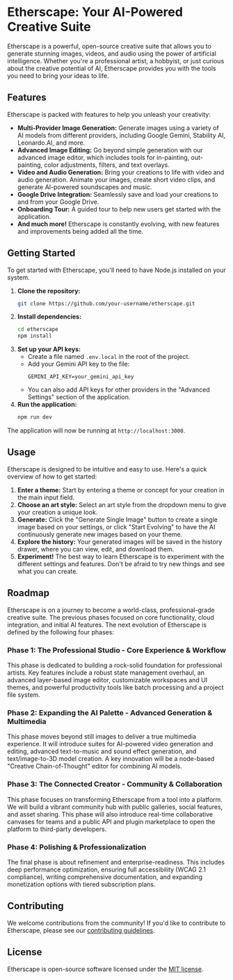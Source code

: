 # Etherscape: Your AI-Powered Creative Suite

Etherscape is a powerful, open-source creative suite that allows you to generate stunning images, videos, and audio using the power of artificial intelligence. Whether you're a professional artist, a hobbyist, or just curious about the creative potential of AI, Etherscape provides you with the tools you need to bring your ideas to life.

## Features

Etherscape is packed with features to help you unleash your creativity:

*   **Multi-Provider Image Generation:** Generate images using a variety of AI models from different providers, including Google Gemini, Stability AI, Leonardo.AI, and more.
*   **Advanced Image Editing:** Go beyond simple generation with our advanced image editor, which includes tools for in-painting, out-painting, color adjustments, filters, and text overlays.
*   **Video and Audio Generation:** Bring your creations to life with video and audio generation. Animate your images, create short video clips, and generate AI-powered soundscapes and music.
*   **Google Drive Integration:** Seamlessly save and load your creations to and from your Google Drive.
*   **Onboarding Tour:** A guided tour to help new users get started with the application.
*   **And much more!** Etherscape is constantly evolving, with new features and improvements being added all the time.

## Getting Started

To get started with Etherscape, you'll need to have Node.js installed on your system.

1.  **Clone the repository:**
    ```bash
    git clone https://github.com/your-username/etherscape.git
    ```
2.  **Install dependencies:**
    ```bash
    cd etherscape
    npm install
    ```
3.  **Set up your API keys:**
    *   Create a file named `.env.local` in the root of the project.
    *   Add your Gemini API key to the file:
        ```
        GEMINI_API_KEY=your_gemini_api_key
        ```
    *   You can also add API keys for other providers in the "Advanced Settings" section of the application.
4.  **Run the application:**
    ```bash
    npm run dev
    ```

The application will now be running at `http://localhost:3000`.

## Usage

Etherscape is designed to be intuitive and easy to use. Here's a quick overview of how to get started:

1.  **Enter a theme:** Start by entering a theme or concept for your creation in the main input field.
2.  **Choose an art style:** Select an art style from the dropdown menu to give your creation a unique look.
3.  **Generate:** Click the "Generate Single Image" button to create a single image based on your settings, or click "Start Evolving" to have the AI continuously generate new images based on your theme.
4.  **Explore the history:** Your generated images will be saved in the history drawer, where you can view, edit, and download them.
5.  **Experiment!** The best way to learn Etherscape is to experiment with the different settings and features. Don't be afraid to try new things and see what you can create.

## Roadmap

Etherscape is on a journey to become a world-class, professional-grade creative suite. The previous phases focused on core functionality, cloud integration, and initial AI features. The next evolution of Etherscape is defined by the following four phases:

### Phase 1: The Professional Studio - Core Experience & Workflow
This phase is dedicated to building a rock-solid foundation for professional artists. Key features include a robust state management overhaul, an advanced layer-based image editor, customizable workspaces and UI themes, and powerful productivity tools like batch processing and a project file system.

### Phase 2: Expanding the AI Palette - Advanced Generation & Multimedia
This phase moves beyond still images to deliver a true multimedia experience. It will introduce suites for AI-powered video generation and editing, advanced text-to-music and sound effect generation, and text/image-to-3D model creation. A key innovation will be a node-based "Creative Chain-of-Thought" editor for combining AI models.

### Phase 3: The Connected Creator - Community & Collaboration
This phase focuses on transforming Etherscape from a tool into a platform. We will build a vibrant community hub with public galleries, social features, and asset sharing. This phase will also introduce real-time collaborative canvases for teams and a public API and plugin marketplace to open the platform to third-party developers.

### Phase 4: Polishing & Professionalization
The final phase is about refinement and enterprise-readiness. This includes deep performance optimization, ensuring full accessibility (WCAG 2.1 compliance), writing comprehensive documentation, and expanding monetization options with tiered subscription plans.

## Contributing

We welcome contributions from the community! If you'd like to contribute to Etherscape, please see our [contributing guidelines](CONTRIBUTING.md).

## License

Etherscape is open-source software licensed under the [MIT license](LICENSE).
